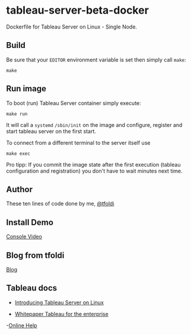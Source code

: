 # tableau-server-beta-docker
Dockerfile for Tableau Server on Linux - Single Node. 

## Build
   
Be sure that your `EDITOR` environment variable is set then simply call `make`:

    make
    
## Run image

To boot (run) Tableau Server container simply execute:

    make run

It will call a `systemd` `/sbin/init` on the image and configure, register and start tableau server
on the first start.

To connect from a different terminal to the server itself use

    make exec
    
Pro tipp: If you commit the image state after the first execution (tableau configuration and registration) you don't
have to wait minutes next time.
    
## Author

These ten lines of code done by me, [@tfoldi](https://twitter.com/tfoldi)


## Install Demo
[Console Video](https://asciinema.org/a/oJ7tTN0URdtF9UqpCRRGJzKvT/embed?)
    
## Blog from tfoldi
[Blog](https://databoss.starschema.net/tableau-server-linux-docker-container/)

## Tableau docs

- [Introducing Tableau Server on Linux](https://onlinehelp.tableau.com/current/server-linux/en-us/release_notes_linux.htm)

- [Whitepaper Tableau for the enterprise](https://www.tableau.com/sites/default/files/whitepapers/whitepaper_tableau-for-the-enterprise_0.pdf)

-[Online Help](http://onlinehelp.tableau.com/v10.5/pro/desktop/en-us/help.htm)
